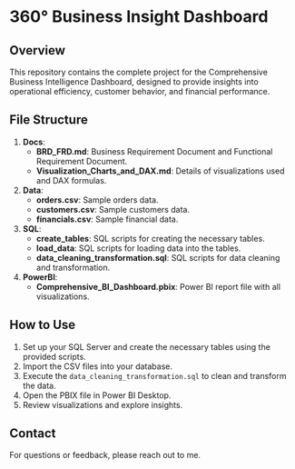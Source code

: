 # 360° Business Insight Dashboard

## Overview
This repository contains the complete project for the Comprehensive Business Intelligence Dashboard, designed to provide insights into operational efficiency, customer behavior, and financial performance.

## File Structure
1. **Docs**: 
   - **BRD_FRD.md**: Business Requirement Document and Functional Requirement Document.
   - **Visualization_Charts_and_DAX.md**: Details of visualizations used and DAX formulas.
2. **Data**: 
   - **orders.csv**: Sample orders data.
   - **customers.csv**: Sample customers data.
   - **financials.csv**: Sample financial data.
3. **SQL**: 
   - **create_tables**: SQL scripts for creating the necessary tables.
   - **load_data**: SQL scripts for loading data into the tables.
   - **data_cleaning_transformation.sql**: SQL scripts for data cleaning and transformation.
4. **PowerBI**: 
   - **Comprehensive_BI_Dashboard.pbix**: Power BI report file with all visualizations.

## How to Use
1. Set up your SQL Server and create the necessary tables using the provided scripts.
2. Import the CSV files into your database.
3. Execute the `data_cleaning_transformation.sql` to clean and transform the data.
4. Open the PBIX file in Power BI Desktop.
5. Review visualizations and explore insights.

## Contact
For questions or feedback, please reach out to me.
